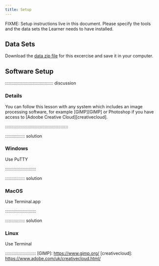 ```yaml
---
title: Setup
---
```


FIXME: Setup instructions live in this document. Please specify the tools and
the data sets the Learner needs to have installed.

## Data Sets

<!--
FIXME: place any data you want learners to use in `episodes/data` and then use
       a relative link ( [data zip file](data/lesson-data.zip) ) to provide a
       link to it, replacing the example.com link.
Download the [data zip file](https://example.com/FIXME) and unzip it to your Desktop
-->

Download the [data zip file](https://data.d4science.net/nB6s) for this excercise and save it in your computer.


## Software Setup

::::::::::::::::::::::::::::::::::::::: discussion

### Details

<!--
Setup for different systems can be presented in dropdown menus via a `solution`
tag. They will join to this discussion block, so you can give a general overview
of the software used in this lesson here and fill out the individual operating
systems (and potentially add more, e.g. online setup) in the solutions blocks.
-->

You can follow this lesson with any system which includes an image processing software, 
for example [GIMP][GIMP] or Photoshop if you have access to [Adoobe Creative Cloud][creativecloud].




:::::::::::::::::::::::::::::::::::::::::::::::::::

:::::::::::::::: solution

### Windows

Use PuTTY

:::::::::::::::::::::::::

:::::::::::::::: solution

### MacOS

Use Terminal.app

:::::::::::::::::::::::::


:::::::::::::::: solution

### Linux

Use Terminal

:::::::::::::::::::::::::
[GIMP]: https://www.gimp.org/
[creativecloud]: https://www.adobe.com/uk/creativecloud.html/

